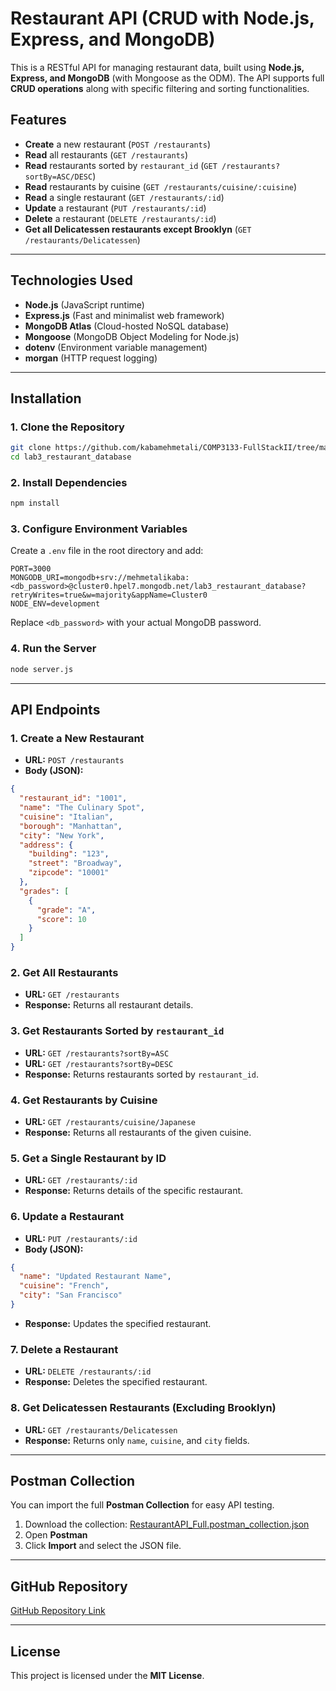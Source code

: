 # Restaurant API (CRUD with Node.js, Express, and MongoDB)

This is a RESTful API for managing restaurant data, built using **Node.js, Express, and MongoDB** (with Mongoose as the ODM). The API supports full **CRUD operations** along with specific filtering and sorting functionalities.

## Features

- **Create** a new restaurant (`POST /restaurants`)
- **Read** all restaurants (`GET /restaurants`)
- **Read** restaurants sorted by `restaurant_id` (`GET /restaurants?sortBy=ASC/DESC`)
- **Read** restaurants by cuisine (`GET /restaurants/cuisine/:cuisine`)
- **Read** a single restaurant (`GET /restaurants/:id`)
- **Update** a restaurant (`PUT /restaurants/:id`)
- **Delete** a restaurant (`DELETE /restaurants/:id`)
- **Get all Delicatessen restaurants except Brooklyn** (`GET /restaurants/Delicatessen`)

---

## Technologies Used

- **Node.js** (JavaScript runtime)
- **Express.js** (Fast and minimalist web framework)
- **MongoDB Atlas** (Cloud-hosted NoSQL database)
- **Mongoose** (MongoDB Object Modeling for Node.js)
- **dotenv** (Environment variable management)
- **morgan** (HTTP request logging)

---

## Installation

### 1. Clone the Repository

```bash
git clone https://github.com/kabamehmetali/COMP3133-FullStackII/tree/main/LabExercies/lab03_101453763_comp3133
cd lab3_restaurant_database
```

### 2. Install Dependencies

```bash
npm install
```

### 3. Configure Environment Variables

Create a `.env` file in the root directory and add:

```
PORT=3000
MONGODB_URI=mongodb+srv://mehmetalikaba:<db_password>@cluster0.hpel7.mongodb.net/lab3_restaurant_database?retryWrites=true&w=majority&appName=Cluster0
NODE_ENV=development
```

Replace `<db_password>` with your actual MongoDB password.

### 4. Run the Server

```bash
node server.js
```

---

## API Endpoints

### 1. **Create a New Restaurant**
- **URL:** `POST /restaurants`
- **Body (JSON):**
```json
{
  "restaurant_id": "1001",
  "name": "The Culinary Spot",
  "cuisine": "Italian",
  "borough": "Manhattan",
  "city": "New York",
  "address": {
    "building": "123",
    "street": "Broadway",
    "zipcode": "10001"
  },
  "grades": [
    {
      "grade": "A",
      "score": 10
    }
  ]
}
```

### 2. **Get All Restaurants**
- **URL:** `GET /restaurants`
- **Response:** Returns all restaurant details.

### 3. **Get Restaurants Sorted by `restaurant_id`**
- **URL:** `GET /restaurants?sortBy=ASC`
- **URL:** `GET /restaurants?sortBy=DESC`
- **Response:** Returns restaurants sorted by `restaurant_id`.

### 4. **Get Restaurants by Cuisine**
- **URL:** `GET /restaurants/cuisine/Japanese`
- **Response:** Returns all restaurants of the given cuisine.

### 5. **Get a Single Restaurant by ID**
- **URL:** `GET /restaurants/:id`
- **Response:** Returns details of the specific restaurant.

### 6. **Update a Restaurant**
- **URL:** `PUT /restaurants/:id`
- **Body (JSON):**
```json
{
  "name": "Updated Restaurant Name",
  "cuisine": "French",
  "city": "San Francisco"
}
```
- **Response:** Updates the specified restaurant.

### 7. **Delete a Restaurant**
- **URL:** `DELETE /restaurants/:id`
- **Response:** Deletes the specified restaurant.

### 8. **Get Delicatessen Restaurants (Excluding Brooklyn)**
- **URL:** `GET /restaurants/Delicatessen`
- **Response:** Returns only `name`, `cuisine`, and `city` fields.

---

## Postman Collection

You can import the full **Postman Collection** for easy API testing.

1. Download the collection: [RestaurantAPI_Full.postman_collection.json](RestaurantAPI_Full.postman_collection.json)
2. Open **Postman**
3. Click **Import** and select the JSON file.

---

## GitHub Repository

[GitHub Repository Link](https://github.com/kabamehmetali/COMP3133-FullStackII/tree/main/LabExercies/lab03_101453763_comp3133)

---

## License

This project is licensed under the **MIT License**.
